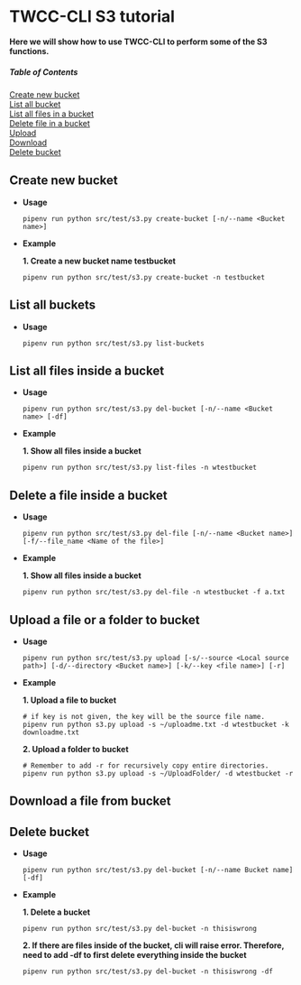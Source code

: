 # TWCC-CLI S3 tutorial
**Here we will show how to use TWCC-CLI to perform some of the S3 functions.**

##### Table of Contents
[Create new bucket](#createnew)<br>
[List all bucket](#listallbucket)<br>
[List all files in a bucket](#listfilesinbucket)<br>
[Delete file in a bucket](#delfileinbucket)<br>
[Upload](#upload)<br>
[Download](#download)<br>
[Delete bucket](#deletebucket)<br>


<h2 id=createnew>Create new bucket</h2>

- **Usage**
    ```
    pipenv run python src/test/s3.py create-bucket [-n/--name <Bucket name>] 
    ```
- **Example** 

    **1. Create a new bucket name testbucket** 
    ```
    pipenv run python src/test/s3.py create-bucket -n testbucket 
    ```
    
<h2 id=listallbucket>List all buckets</h2>

- **Usage**
    ```
    pipenv run python src/test/s3.py list-buckets 
    ```
    
<h2 name='listfilesinbucket'>List all files inside a bucket</h2>

- **Usage**
    ```
    pipenv run python src/test/s3.py del-bucket [-n/--name <Bucket name> [-df]
    ```
- **Example** 

    **1. Show all files inside a bucket** 
    ```
    pipenv run python src/test/s3.py list-files -n wtestbucket
    ```
    
<h2 name='delfileinbucket'>Delete a file inside a bucket</h2>

- **Usage**
    ```
    pipenv run python src/test/s3.py del-file [-n/--name <Bucket name>] [-f/--file_name <Name of the file>]
    ```
- **Example** 

    **1. Show all files inside a bucket** 
    ```
    pipenv run python src/test/s3.py del-file -n wtestbucket -f a.txt
    ```   
    
<h2 name='upload'>Upload a file or a folder to bucket</h2>

- **Usage**
    ```
    pipenv run python src/test/s3.py upload [-s/--source <Local source path>] [-d/--directory <Bucket name>] [-k/--key <file name>] [-r]
    ```
- **Example** 

    **1. Upload a file to bucket** 
    ```
    # if key is not given, the key will be the source file name.
    pipenv run python s3.py upload -s ~/uploadme.txt -d wtestbucket -k downloadme.txt
    ```
    
    **2. Upload a folder to bucket** 
    ```
    # Remember to add -r for recursively copy entire directories.
    pipenv run python s3.py upload -s ~/UploadFolder/ -d wtestbucket -r
    ```

<h2 id = download>Download a file from bucket</h2>


<h2 name='t'>Delete bucket</h2>

- **Usage**
    ```
    pipenv run python src/test/s3.py del-bucket [-n/--name Bucket name] [-df]
    ```
- **Example** 

    **1. Delete a bucket** 
    ```
    pipenv run python src/test/s3.py del-bucket -n thisiswrong 
    ```
    
    **2. If there are files inside of the bucket, cli will raise error. Therefore, need to add -df to first delete everything inside the bucket**
    ```
    pipenv run python src/test/s3.py del-bucket -n thisiswrong -df
    ```

